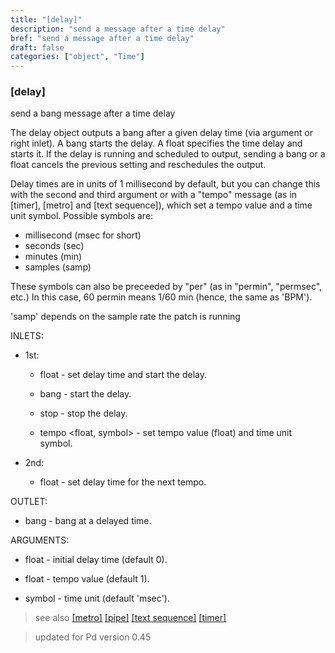 ```yaml
---
title: "[delay]"
description: "send a message after a time delay"
bref: "send a message after a time delay"
draft: false
categories: ["object", "Time"]
---
```


### [delay]

send a bang message after a time delay

The delay object outputs a bang after a given delay time (via argument or right inlet). A bang starts the delay. A float specifies the time delay and starts it. If the delay is running and scheduled to output, sending a bang or a float cancels the previous setting and reschedules the output.

Delay times are in units of 1 millisecond by default, but you can change this with the second and third argument or with a "tempo" message (as in [timer], [metro] and [text sequence]), which set a tempo value and a time unit symbol. Possible symbols are:

- millisecond (msec for short)
- seconds (sec)
- minutes (min)
- samples (samp)

These symbols can also be preceeded by "per" (as in "permin",  "permsec",  etc.) In this case,  60 permin means 1/60 min (hence,  the same as 'BPM').

'samp' depends on the sample rate the patch is running


INLETS:

- 1st:

  - float - set delay time and start the delay.

  - bang - start the delay.

  - stop - stop the delay.

  - tempo &lt;float,  symbol&gt; - set tempo value (float) and time unit symbol.

- 2nd: 

  - float - set delay time for the next tempo.

OUTLET:

- bang - bang at a delayed time.

ARGUMENTS:

- float - initial delay time (default 0).

- float - tempo value (default 1).

- symbol - time unit (default 'msec').


 
> see also [[metro]](../metro) [[pipe]](../pipe) [[text sequence]](../#) [[timer]](../timer)
 
> updated for Pd version 0.45
